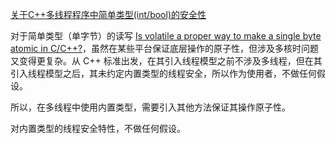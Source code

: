 
[关于C++多线程程序中简单类型(int/bool)的安全性][1]

对于简单类型（单字节）的读写 [Is volatile a proper way to make a single byte atomic in C/C++?][2]，虽然在某些平台保证底层操作的原子性，但涉及多核时问题又变得更复杂。从 C++ 标准出发，在其引入线程模型之前不涉及多线程，但在其引入线程模型之后，其未约定内置类型的线程安全，所以作为使用者，不做任何假设。

所以，在多线程中使用内置类型，需要引入其他方法保证其操作原子性。

对内置类型的线程安全特性，不做任何假设。

[1]:https://blog.csdn.net/superarhow/article/details/18009667
[2]:https://stackoverflow.com/questions/4936289/is-volatile-a-proper-way-to-make-a-single-byte-atomic-in-c-c